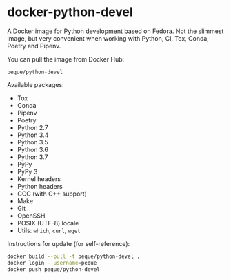 docker-python-devel
===================

A Docker image for Python development based on Fedora. Not the slimmest image,
but very convenient when working with Python, CI, Tox, Conda, Poetry and
Pipenv.

You can pull the image from Docker Hub:

```
peque/python-devel
```

Available packages:

- Tox
- Conda
- Pipenv
- Poetry
- Python 2.7
- Python 3.4
- Python 3.5
- Python 3.6
- Python 3.7
- PyPy
- PyPy 3
- Kernel headers
- Python headers
- GCC (with C++ support)
- Make
- Git
- OpenSSH
- POSIX (UTF-8) locale
- Utils: `which`, `curl`, `wget`

Instructions for update (for self-reference):

```bash
docker build --pull -t peque/python-devel .
docker login --username=peque
docker push peque/python-devel
```
